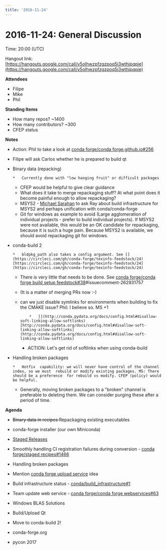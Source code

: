 ```yaml
---
title: '2016-11-24'
---
```

# 2016-11-24: General Discussion

Time: 20:00 (UTC)

Hangout link: [](https://hangouts.google.com/call/v5olhwzpfzgzpoq5i3wthjpqpie)[https://hangouts.google.com/call/v5olhwzpfzgzpoq5i3wthjpqpie](https://hangouts.google.com/call/v5olhwzpfzgzpoq5i3wthjpqpie)

**Attendees**

*   Filipe
*   Mike
*   Phil

**Standing Items**

*   How many repos? ~1400
*   How many contributors? ~300
*   CFEP status

**Notes**

*   Action: Phil to take a look at [conda forge/conda forge.github.io#256](https://github.com/conda-forge/conda-forge.github.io/pull/256)
*   Filipe will ask Carlos whether he is prepared to build qt 
*   Binary data (repacking)

        *   Currently done with "low hanging fruit" or difficult packages
    *   CFEP would be helpful to give clear guidance
    *   What does it take to merge repackaging stuff?  At what point does it become painful enough to allow repackaging?  
    *   MSYS2 - [Michael Sarahan](https://conda-forge.hackpad.com/ep/profile/yHQTJXZ4gyS) to ask Ray about build infrastructure for MSYS2 and perhaps unification with conda/conda-forge
    *   Git  for windows as example to avoid (Large agglomeration of individual  projects - prefer to build individual projects).  If MSYS2 were not  available, this would be an OK candidate for repackaging, because it is  such a huge pain.  Because MSYS2 is available, we should avoid  repackaging git for windows.

*   conda-build 2

        *   bldpkg_path also takes a config argument. See [](https://circleci.com/gh/conda-forge/texinfo-feedstock/24)[https://circleci.com/gh/conda-forge/texinfo-feedstock/24](https://circleci.com/gh/conda-forge/texinfo-feedstock/24)

    *   There is very little that needs to be done. See [conda forge/conda forge build setup feedstock#38](https://github.com/conda-forge/conda-forge-build-setup-feedstock/issues/38)#issuecomment-262931757
    *   (It is a matter of merging PRs now :-) 

    *   can we just disable symlinks for environments when building to fix the CMAKE issue? Phil: I believe so. MS +1

                *   [](http://conda.pydata.org/docs/config.html#disallow-soft-linking-allow-softlinks)[http://conda.pydata.org/docs/config.html#disallow-soft-linking-allow-softlinks](http://conda.pydata.org/docs/config.html#disallow-soft-linking-allow-softlinks)

        *   ACTION: Let's get rid of softlinks when using conda-build

*   Handling broken packages

        *   Hotfix  capability: we will never have control of the channel index, so we must  rebuild or modify existing packages. MS: There should be a preference  for rebuild vs modify. CFEP (policy) would be helpful.
    *   Generally,  moving broken packages to a "broken" channel is preferable to deleting  them. We can consider purging these after a period of time.

**Agenda**

*   <s>Binary data in recipes </s>Repackaging existing executables
*   conda-forge installer (our own Miniconda)

*   [Staged Releases](https://conda-forge.hackpad.com/DZNKZdgiMbF)
*   Smoothly handling CI registration failures during conversion - [conda forge/staged recipes#1466](https://github.com/conda-forge/staged-recipes/pull/1466)
*   Handling broken packages

*   Mention [conda forge upload service](https://conda-forge.hackpad.com/N5evEX7bZAf) idea
*   Build infrastructure status - [conda/build_infrastructure#1](https://github.com/conda/build_infrastructure/issues/1)
*   Team update web service - [conda forge/conda forge webservices#63](https://github.com/conda-forge/conda-forge-webservices/issues/63)
*   Windows BLAS Solutions

*   Build/Upload Qt
*   Move to conda-build 2!
*   conda-forge.org

*   pycon 2017